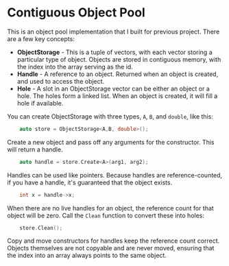 # Contiguous Object Pool

This is an object pool implementation that I built for previous project. There are a few key concepts:

- **ObjectStorage** - This is a tuple of vectors, with each vector storing a particular type of object. Objects are stored in contiguous memory, with the index into the array serving as the id.
- **Handle** - A reference to an object. Returned when an object is created, and used to access the object.
- **Hole** - A slot in an ObjectStorage vector can be either an object or a hole. The holes form a linked list. When an object is created, it will fill a hole if available.

You can create ObjectStorage with three types, `A`, `B`, and `double`, like this:

```cpp
	auto store = ObjectStorage<A,B, double>();
```

Create a new object and pass off any arguments for the constructor. This will return a handle.

```cpp
	auto handle = store.Create<A>(arg1, arg2);
```

Handles can be used like pointers. Because handles are reference-counted, if you have a handle, it's guaranteed that the object exists.  

```cpp
	int x = handle->x;
```

When there are no live handles for an object, the reference count for that object will be zero. Call the `Clean` function to convert these into holes:

```cpp
	store.Clean();
```

Copy and move constructors for handles keep the reference count correct. Objects themselves are not copyable and are never moved, ensuring that the index into an array always points to the same object.








